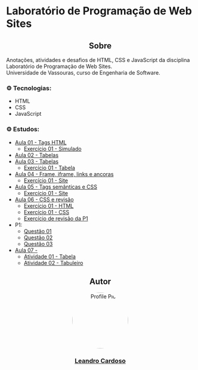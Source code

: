 # Laboratório de Programação de Web Sites

<div align="center">
    <h2>Sobre</h2>
</div>

Anotações, atividades e desafios de HTML, CSS e JavaScript da disciplina Laboratório de Programação de Web Sites.<br>
Universidade de Vassouras, curso de Engenharia de Software.<br>

### ⚙️ Tecnologias:
* HTML
* CSS
* JavaScript

### ⚙️ Estudos:
* [Aula 01 - Tags HTML](https://github.com/Leandro-Cardoso/STUDY-Vassouras-Laboratorio-de-Programacao-de-Web-Sites/blob/main/aula01/aula01-tags-html.html)
    * [Exercício 01 - Simulado](https://github.com/Leandro-Cardoso/STUDY-Vassouras-Laboratorio-de-Programacao-de-Web-Sites/blob/main/aula01/exercicio01-simulado.html)
* [Aula 02 - Tabelas](https://github.com/Leandro-Cardoso/STUDY-Vassouras-Laboratorio-de-Programacao-de-Web-Sites/blob/main/aula02/aula02-tabelas.html)
* [Aula 03 - Tabelas](https://github.com/Leandro-Cardoso/STUDY-Vassouras-Laboratorio-de-Programacao-de-Web-Sites/blob/main/aula03/aula03-tabelas.html)
    * [Exercício 01 - Tabela](https://github.com/Leandro-Cardoso/STUDY-Vassouras-Laboratorio-de-Programacao-de-Web-Sites/blob/main/aula03/exercicio01-tabela.html)
* [Aula 04 - Frame, iframe, links e ancoras](https://github.com/Leandro-Cardoso/STUDY-Vassouras-Laboratorio-de-Programacao-de-Web-Sites/blob/main/aula04/aula04.html)
    * [Exercício 01 - Site](https://github.com/Leandro-Cardoso/STUDY-Vassouras-Laboratorio-de-Programacao-de-Web-Sites/blob/main/aula04/exercicio01-site.html)
* [Aula 05 - Tags semânticas e CSS](https://github.com/Leandro-Cardoso/STUDY-Vassouras-Laboratorio-de-Programacao-de-Web-Sites/blob/main/aula05/aula05.html)
    * [Exercício 01 - Site](https://github.com/Leandro-Cardoso/STUDY-Vassouras-Laboratorio-de-Programacao-de-Web-Sites/blob/main/aula05/exercicio01-site-tag-semantica.html)
* [Aula 06 - CSS e revisão](https://github.com/Leandro-Cardoso/STUDY-Vassouras-Laboratorio-de-Programacao-de-Web-Sites/blob/main/aula06/aula06.html)
    * [Exercício 01 - HTML](https://github.com/Leandro-Cardoso/STUDY-Vassouras-Laboratorio-de-Programacao-de-Web-Sites/blob/main/aula06/exercicio01.html)
    * [Exercício 01 - CSS](https://github.com/Leandro-Cardoso/STUDY-Vassouras-Laboratorio-de-Programacao-de-Web-Sites/blob/main/aula06/style.css)
    * [Exercício de revisão da P1](https://github.com/Leandro-Cardoso/STUDY-Vassouras-Laboratorio-de-Programacao-de-Web-Sites/blob/main/aula06/exercicio-p1.html)
* P1:
    * [Questão 01](https://github.com/Leandro-Cardoso/STUDY-Vassouras-Laboratorio-de-Programacao-de-Web-Sites/blob/main/p1/questao01.html)
    * [Questão 02](https://github.com/Leandro-Cardoso/STUDY-Vassouras-Laboratorio-de-Programacao-de-Web-Sites/blob/main/p1/questao02.html)
    * [Questão 03](https://github.com/Leandro-Cardoso/STUDY-Vassouras-Laboratorio-de-Programacao-de-Web-Sites/blob/main/p1/questao03.html)
* [Aula 07 - ](https://github.com/Leandro-Cardoso/STUDY-Vassouras-Laboratorio-de-Programacao-de-Web-Sites/blob/main/aula07/aula07.html)
    * [Atividade 01 - Tabela](https://github.com/Leandro-Cardoso/STUDY-Vassouras-Laboratorio-de-Programacao-de-Web-Sites/blob/main/aula07/atividade01-tabela.html)
    * [Atividade 02 - Tabuleiro](https://github.com/Leandro-Cardoso/STUDY-Vassouras-Laboratorio-de-Programacao-de-Web-Sites/blob/main/aula07/atividade02-tabuleiro.html)

<div align="center">
    <h2>Autor</h2>
    <a href="https://github.com/Leandro-Cardoso" target="_blank">
        <img src="https://avatars.githubusercontent.com/u/41876952?v=4" alt="Profile Pic" width="150" style="border-radius: 50%"/>
        <h3>Leandro Cardoso</h3>
    </a>
</div>
